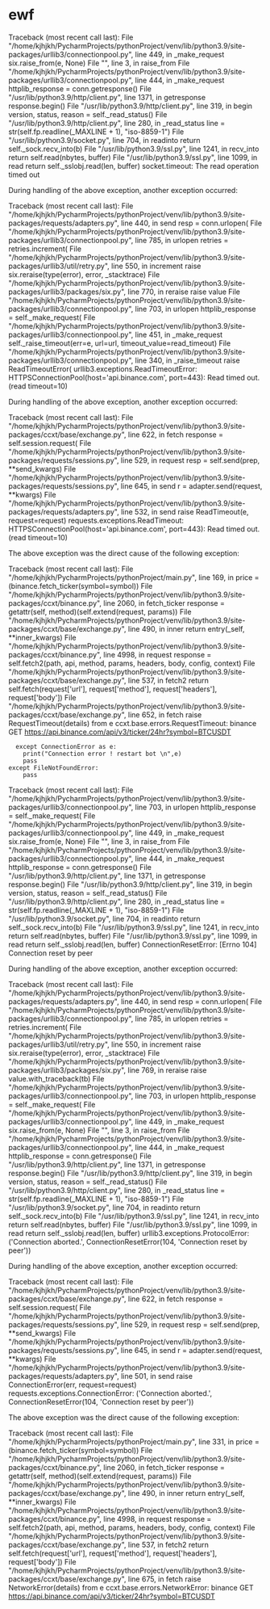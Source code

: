 # ewf

Traceback (most recent call last):
  File "/home/kjhjkh/PycharmProjects/pythonProject/venv/lib/python3.9/site-packages/urllib3/connectionpool.py", line 449, in _make_request
    six.raise_from(e, None)
  File "<string>", line 3, in raise_from
  File "/home/kjhjkh/PycharmProjects/pythonProject/venv/lib/python3.9/site-packages/urllib3/connectionpool.py", line 444, in _make_request
    httplib_response = conn.getresponse()
  File "/usr/lib/python3.9/http/client.py", line 1371, in getresponse
    response.begin()
  File "/usr/lib/python3.9/http/client.py", line 319, in begin
    version, status, reason = self._read_status()
  File "/usr/lib/python3.9/http/client.py", line 280, in _read_status
    line = str(self.fp.readline(_MAXLINE + 1), "iso-8859-1")
  File "/usr/lib/python3.9/socket.py", line 704, in readinto
    return self._sock.recv_into(b)
  File "/usr/lib/python3.9/ssl.py", line 1241, in recv_into
    return self.read(nbytes, buffer)
  File "/usr/lib/python3.9/ssl.py", line 1099, in read
    return self._sslobj.read(len, buffer)
socket.timeout: The read operation timed out

During handling of the above exception, another exception occurred:

Traceback (most recent call last):
  File "/home/kjhjkh/PycharmProjects/pythonProject/venv/lib/python3.9/site-packages/requests/adapters.py", line 440, in send
    resp = conn.urlopen(
  File "/home/kjhjkh/PycharmProjects/pythonProject/venv/lib/python3.9/site-packages/urllib3/connectionpool.py", line 785, in urlopen
    retries = retries.increment(
  File "/home/kjhjkh/PycharmProjects/pythonProject/venv/lib/python3.9/site-packages/urllib3/util/retry.py", line 550, in increment
    raise six.reraise(type(error), error, _stacktrace)
  File "/home/kjhjkh/PycharmProjects/pythonProject/venv/lib/python3.9/site-packages/urllib3/packages/six.py", line 770, in reraise
    raise value
  File "/home/kjhjkh/PycharmProjects/pythonProject/venv/lib/python3.9/site-packages/urllib3/connectionpool.py", line 703, in urlopen
    httplib_response = self._make_request(
  File "/home/kjhjkh/PycharmProjects/pythonProject/venv/lib/python3.9/site-packages/urllib3/connectionpool.py", line 451, in _make_request
    self._raise_timeout(err=e, url=url, timeout_value=read_timeout)
  File "/home/kjhjkh/PycharmProjects/pythonProject/venv/lib/python3.9/site-packages/urllib3/connectionpool.py", line 340, in _raise_timeout
    raise ReadTimeoutError(
urllib3.exceptions.ReadTimeoutError: HTTPSConnectionPool(host='api.binance.com', port=443): Read timed out. (read timeout=10)

During handling of the above exception, another exception occurred:

Traceback (most recent call last):
  File "/home/kjhjkh/PycharmProjects/pythonProject/venv/lib/python3.9/site-packages/ccxt/base/exchange.py", line 622, in fetch
    response = self.session.request(
  File "/home/kjhjkh/PycharmProjects/pythonProject/venv/lib/python3.9/site-packages/requests/sessions.py", line 529, in request
    resp = self.send(prep, **send_kwargs)
  File "/home/kjhjkh/PycharmProjects/pythonProject/venv/lib/python3.9/site-packages/requests/sessions.py", line 645, in send
    r = adapter.send(request, **kwargs)
  File "/home/kjhjkh/PycharmProjects/pythonProject/venv/lib/python3.9/site-packages/requests/adapters.py", line 532, in send
    raise ReadTimeout(e, request=request)
requests.exceptions.ReadTimeout: HTTPSConnectionPool(host='api.binance.com', port=443): Read timed out. (read timeout=10)

The above exception was the direct cause of the following exception:

Traceback (most recent call last):
  File "/home/kjhjkh/PycharmProjects/pythonProject/main.py", line 169, in <module>
    price = (binance.fetch_ticker(symbol=symbol))
  File "/home/kjhjkh/PycharmProjects/pythonProject/venv/lib/python3.9/site-packages/ccxt/binance.py", line 2060, in fetch_ticker
    response = getattr(self, method)(self.extend(request, params))
  File "/home/kjhjkh/PycharmProjects/pythonProject/venv/lib/python3.9/site-packages/ccxt/base/exchange.py", line 490, in inner
    return entry(_self, **inner_kwargs)
  File "/home/kjhjkh/PycharmProjects/pythonProject/venv/lib/python3.9/site-packages/ccxt/binance.py", line 4998, in request
    response = self.fetch2(path, api, method, params, headers, body, config, context)
  File "/home/kjhjkh/PycharmProjects/pythonProject/venv/lib/python3.9/site-packages/ccxt/base/exchange.py", line 537, in fetch2
    return self.fetch(request['url'], request['method'], request['headers'], request['body'])
  File "/home/kjhjkh/PycharmProjects/pythonProject/venv/lib/python3.9/site-packages/ccxt/base/exchange.py", line 652, in fetch
    raise RequestTimeout(details) from e
ccxt.base.errors.RequestTimeout: binance GET https://api.binance.com/api/v3/ticker/24hr?symbol=BTCUSDT

  
  
  
  
  
  
  
  
  
      except ConnectionError as e:
        print("Connection error ! restart bot \n",e)
        pass
    except FileNotFoundError:
        pass
 
  
  Traceback (most recent call last):
  File "/home/kjhjkh/PycharmProjects/pythonProject/venv/lib/python3.9/site-packages/urllib3/connectionpool.py", line 703, in urlopen
    httplib_response = self._make_request(
  File "/home/kjhjkh/PycharmProjects/pythonProject/venv/lib/python3.9/site-packages/urllib3/connectionpool.py", line 449, in _make_request
    six.raise_from(e, None)
  File "<string>", line 3, in raise_from
  File "/home/kjhjkh/PycharmProjects/pythonProject/venv/lib/python3.9/site-packages/urllib3/connectionpool.py", line 444, in _make_request
    httplib_response = conn.getresponse()
  File "/usr/lib/python3.9/http/client.py", line 1371, in getresponse
    response.begin()
  File "/usr/lib/python3.9/http/client.py", line 319, in begin
    version, status, reason = self._read_status()
  File "/usr/lib/python3.9/http/client.py", line 280, in _read_status
    line = str(self.fp.readline(_MAXLINE + 1), "iso-8859-1")
  File "/usr/lib/python3.9/socket.py", line 704, in readinto
    return self._sock.recv_into(b)
  File "/usr/lib/python3.9/ssl.py", line 1241, in recv_into
    return self.read(nbytes, buffer)
  File "/usr/lib/python3.9/ssl.py", line 1099, in read
    return self._sslobj.read(len, buffer)
ConnectionResetError: [Errno 104] Connection reset by peer

During handling of the above exception, another exception occurred:

Traceback (most recent call last):
  File "/home/kjhjkh/PycharmProjects/pythonProject/venv/lib/python3.9/site-packages/requests/adapters.py", line 440, in send
    resp = conn.urlopen(
  File "/home/kjhjkh/PycharmProjects/pythonProject/venv/lib/python3.9/site-packages/urllib3/connectionpool.py", line 785, in urlopen
    retries = retries.increment(
  File "/home/kjhjkh/PycharmProjects/pythonProject/venv/lib/python3.9/site-packages/urllib3/util/retry.py", line 550, in increment
    raise six.reraise(type(error), error, _stacktrace)
  File "/home/kjhjkh/PycharmProjects/pythonProject/venv/lib/python3.9/site-packages/urllib3/packages/six.py", line 769, in reraise
    raise value.with_traceback(tb)
  File "/home/kjhjkh/PycharmProjects/pythonProject/venv/lib/python3.9/site-packages/urllib3/connectionpool.py", line 703, in urlopen
    httplib_response = self._make_request(
  File "/home/kjhjkh/PycharmProjects/pythonProject/venv/lib/python3.9/site-packages/urllib3/connectionpool.py", line 449, in _make_request
    six.raise_from(e, None)
  File "<string>", line 3, in raise_from
  File "/home/kjhjkh/PycharmProjects/pythonProject/venv/lib/python3.9/site-packages/urllib3/connectionpool.py", line 444, in _make_request
    httplib_response = conn.getresponse()
  File "/usr/lib/python3.9/http/client.py", line 1371, in getresponse
    response.begin()
  File "/usr/lib/python3.9/http/client.py", line 319, in begin
    version, status, reason = self._read_status()
  File "/usr/lib/python3.9/http/client.py", line 280, in _read_status
    line = str(self.fp.readline(_MAXLINE + 1), "iso-8859-1")
  File "/usr/lib/python3.9/socket.py", line 704, in readinto
    return self._sock.recv_into(b)
  File "/usr/lib/python3.9/ssl.py", line 1241, in recv_into
    return self.read(nbytes, buffer)
  File "/usr/lib/python3.9/ssl.py", line 1099, in read
    return self._sslobj.read(len, buffer)
urllib3.exceptions.ProtocolError: ('Connection aborted.', ConnectionResetError(104, 'Connection reset by peer'))

During handling of the above exception, another exception occurred:

Traceback (most recent call last):
  File "/home/kjhjkh/PycharmProjects/pythonProject/venv/lib/python3.9/site-packages/ccxt/base/exchange.py", line 622, in fetch
    response = self.session.request(
  File "/home/kjhjkh/PycharmProjects/pythonProject/venv/lib/python3.9/site-packages/requests/sessions.py", line 529, in request
    resp = self.send(prep, **send_kwargs)
  File "/home/kjhjkh/PycharmProjects/pythonProject/venv/lib/python3.9/site-packages/requests/sessions.py", line 645, in send
    r = adapter.send(request, **kwargs)
  File "/home/kjhjkh/PycharmProjects/pythonProject/venv/lib/python3.9/site-packages/requests/adapters.py", line 501, in send
    raise ConnectionError(err, request=request)
requests.exceptions.ConnectionError: ('Connection aborted.', ConnectionResetError(104, 'Connection reset by peer'))

The above exception was the direct cause of the following exception:

Traceback (most recent call last):
  File "/home/kjhjkh/PycharmProjects/pythonProject/main.py", line 331, in <module>
    price = (binance.fetch_ticker(symbol=symbol))
  File "/home/kjhjkh/PycharmProjects/pythonProject/venv/lib/python3.9/site-packages/ccxt/binance.py", line 2060, in fetch_ticker
    response = getattr(self, method)(self.extend(request, params))
  File "/home/kjhjkh/PycharmProjects/pythonProject/venv/lib/python3.9/site-packages/ccxt/base/exchange.py", line 490, in inner
    return entry(_self, **inner_kwargs)
  File "/home/kjhjkh/PycharmProjects/pythonProject/venv/lib/python3.9/site-packages/ccxt/binance.py", line 4998, in request
    response = self.fetch2(path, api, method, params, headers, body, config, context)
  File "/home/kjhjkh/PycharmProjects/pythonProject/venv/lib/python3.9/site-packages/ccxt/base/exchange.py", line 537, in fetch2
    return self.fetch(request['url'], request['method'], request['headers'], request['body'])
  File "/home/kjhjkh/PycharmProjects/pythonProject/venv/lib/python3.9/site-packages/ccxt/base/exchange.py", line 675, in fetch
    raise NetworkError(details) from e
ccxt.base.errors.NetworkError: binance GET https://api.binance.com/api/v3/ticker/24hr?symbol=BTCUSDT
